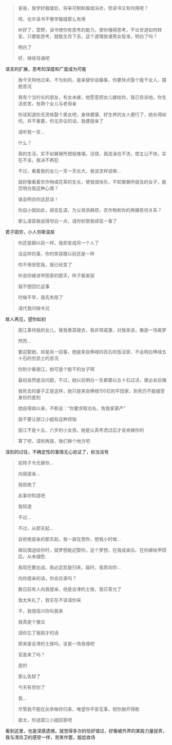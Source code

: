 > 爸爸，我学好裁缝后，将来可制和服或浴衣，但读书又有何用呢？
>
> 唔，也许读书不像学裁缝那么有用
>
> 听好了，萱野，读书使你有思考的能力，使你懂得思考，不论世道如何转变，只要能思考，就能生存下去，这个道理放诸男女皆准，明白了吗？
>
> 明白了
>
> 好，继续背诵吧

语言的扩展，思考的深度和广度成为可能

> 我今天特地过来，不为别的，是来替你谈婚事，你要快点娶个能干女人，摆脱苦况
>
> 我有个当村长的朋友，有女未嫁，他愿意把女儿嫁给你，我已告诉他，你生活贫苦，有两个女儿与老母亲
>
> 你该知道你无资格娶个美女吧，身体健康、好生养的女人便行了，她长得如何，并不重要，你无异议的话，我便提亲了
>
> 请听我一言…
>
> 什么？
>
> 我的生活，实不如舅舅所想般难堪。没错，我连澡也不洗，使主公不快，实在不该，我决不再犯
>
> 不过，看着我的女儿一天一天长大，我该怎样说嘛…
>
> 就好像看着农作物或花草的生长，使我很快乐，不知舅舅所提及的女子，能否明白我这种心情？
>
> 谁会明白你这屁话！
>
> 你自小就如此，胡言乱语，为父母添麻烦，农作物和你的再婚有何关系？
>
> 那么请容我说得坦白一点，请你别管我续弦一事了

君子固穷，小人穷斯滥矣

> 你还是跟以前一样，我却变成另一个人了
>
> 没这样的事，你的笑容跟以前还是一样
>
> 你不用安慰我，我已经变了
>
> 听说你嫁进甲田家的那天，样子极美丽
>
> 我不想回忆这事
>
> 时候不早，我先失陪了
>
> 请代我问候令兄

故人再见，望你如初

> 朋江善待我的女儿，替我煮菜缝衣，我非常戚激，对我来说，像是一场美梦
>
> 然而…
>
> 要迎娶她，却是另一回事，她是来自俸禄四百石的饭沼家，不会明白俸禄五十石的穷武士的苦况
>
> 你别少看朋江，她可是个能干的女子啊
>
> 最初自然是没问题，不过，她以后明白一生都要以五十石过活，便必会后悔
>
> 我死去的妻子正是这样，她只是来自俸禄150石的平田家，到死仍不能接受身份的差别
>
> 她自得病以来，不断说：“你要求取功名，免我家蒙产”
>
> 我不要让朋江小姐有这种烦恼
>
> 朋江不是十五、六岁的小女孩，她是认真考虑过后才说肯嫁你的
>
> 算了吧，请别再提，我们换个地方吧

深刻的过往，不确定性的事情无心验证了，权当没有

> 前阵子令兄替你…
>
> 向我提亲…
>
> 我拒绝了
>
> 此事你知道吧
>
> 我知道
>
> 不过…
>
> 不过，从那天起…
>
> 自拒绝提亲的那天起，我一直在想你，想我小时候…
>
> 做玩偶送给你时，就梦想能迎娶你，这个梦想，在我成亲后、在你嫁给甲田后，从未褪色
>
> 我现在要出战，我必定凯旋归来，届时，我若向你…
>
> 向你提亲的话，你会应承吗？
>
> 数日前有人向我提亲，他是会津的士族，我已答允了
>
> 我太失礼了，我实在不该请你来
>
> 不，我很高兴你叫我来
>
> 我真是个傻瓜
>
> 请你忘了我刚才的话
>
> 原来是会津的士族吗，该是一场良缘吧
>
> 官差来了吗？
>
> 是的
>
> 那么告辞了
>
> 今天有劳你了
>
> 我…
>
> 尽管我不能在此恭候你归来，唯望你平安无事，祝你旗开得胜
>
> 直太，你送朋江小姐回家吧

看到这里，也是深感遗憾，就觉得多次的恰好错过，好像被外界的某股力量捉弄，我与清兵卫的感受一样，苦笑作罢，尴尬收场

